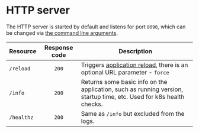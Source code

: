<!--
s3sync-service - Realtime S3 synchronisation tool
Copyright (c) 2020  Yevgeniy Valeyev

This program is free software: you can redistribute it and/or modify
it under the terms of the GNU General Public License as published by
the Free Software Foundation, either version 3 of the License, or
(at your option) any later version.

This program is distributed in the hope that it will be useful,
but WITHOUT ANY WARRANTY; without even the implied warranty of
MERCHANTABILITY or FITNESS FOR A PARTICULAR PURPOSE.  See the
GNU General Public License for more details.

You should have received a copy of the GNU General Public License
along with this program.  If not, see <http://www.gnu.org/licenses/>.
 -->

# HTTP server

The HTTP server is started by default and listens for port `8090`, which can be changed via [the command line arguments](configuration.md#command-line-args).

| Resource | Response code | Description |
|----------|:-------------:|-------------|
| `/reload` | `200` | Triggers [application reload](how-it-works.md#application-reload), there is an optional URL parameter - `force` |
| `/info` | `200` | Returns some basic info on the application, such as running version, startup time, etc. Used for k8s health checks. |
| `/healthz` | `200` | Same as `/info` but excluded from the logs. |
